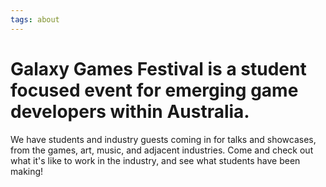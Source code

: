 ```yaml
---
tags: about
---
```


# **Galaxy Games Festival is a student focused event for emerging game developers within Australia.**

We have students and industry guests coming in for talks and showcases, from the games, art, music, and adjacent industries. Come and check out what it's like to work in the industry, and see what students have been making! 
